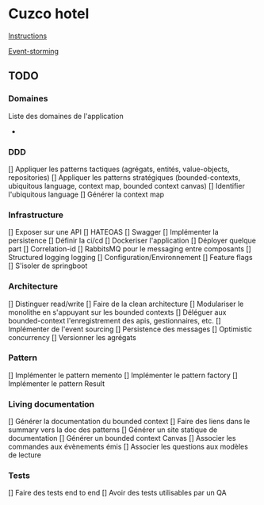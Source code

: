 # Cuzco hotel

[Instructions](INSTRUCTIONS.md)

[Event-storming](https://miro.com/app/board/uXjVOTn_Ln0=/)

## TODO

### Domaines

Liste des domaines de l'application

- 

### DDD

[] Appliquer les patterns tactiques (agrégats, entités, value-objects, repositories)
[] Appliquer les patterns stratégiques (bounded-contexts, ubiquitous language, context map, bounded context canvas)
[] Identifier l'ubiquitous language
[] Générer la context map

### Infrastructure

[] Exposer sur une API
[] HATEOAS
[] Swagger
[] Implémenter la persistence
[] Définir la ci/cd
[] Dockeriser l'application
[] Déployer quelque part
[] Correlation-id
[] RabbitsMQ pour le messaging entre composants
[] Structured logging logging
[] Configuration/Environnement
[] Feature flags
[] S'isoler de springboot

### Architecture

[] Distinguer read/write
[] Faire de la clean architecture
[] Modulariser le monolithe en s'appuyant sur les bounded contexts
[] Déléguer aux bounded-context l'enregistrement des apis, gestionnaires, etc.
[] Implémenter de l'event sourcing
[] Persistence des messages
[] Optimistic concurrency
[] Versionner les agrégats

### Pattern

[] Implémenter le pattern memento
[] Implémenter le pattern factory
[] Implémenter le pattern Result

### Living documentation

[] Générer la documentation du bounded context
[] Faire des liens dans le summary vers la doc des patterns
[] Générer un site statique de documentation
[] Générer un bounded context Canvas
[] Associer les commandes aux évènements émis
[] Associer les questions aux modèles de lecture

### Tests

[] Faire des tests end to end
[] Avoir des tests utilisables par un QA